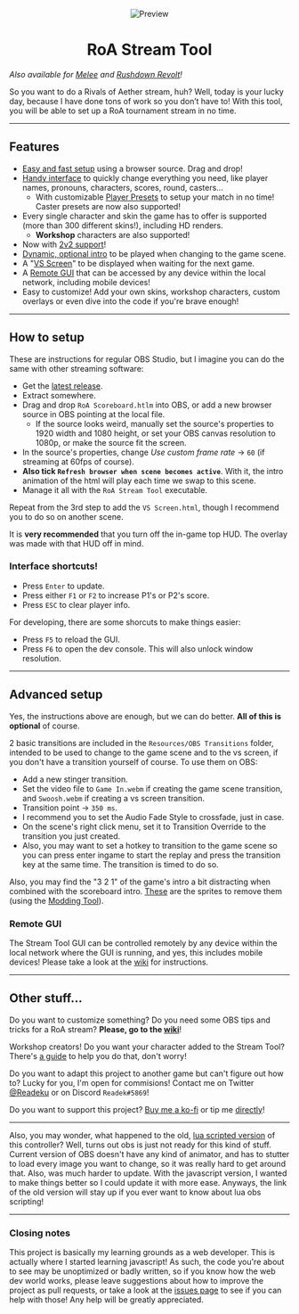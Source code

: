 
<p align="center">

  <img src="https://github.com/Readek/RoA-Stream-Tool/blob/master/preview.png" alt="Preview">
  
</p>

<h1 align="center">RoA Stream Tool</h1>

*Also available for [Melee](https://github.com/Readek/Melee-Stream-Tool) and [Rushdown Revolt](https://github.com/Readek/Rushdown-Revolt-Stream-Tool)!*

So you want to do a Rivals of Aether stream, huh? Well, today is your lucky day, because I have done tons of work so you don’t have to! With this tool, you will be able to set up a RoA tournament stream in no time.

---

## Features
- [Easy and fast setup](https://gfycat.com/rectangulartintedabyssiniangroundhornbill) using a browser source. Drag and drop!
- [Handy interface](https://gfycat.com/distanthairyaurochs) to quickly change everything you need, like player names, pronouns, characters, scores, round, casters...
  - With customizable [Player Presets](https://gfycat.com/melodicwearybuzzard) to setup your match in no time! Caster presets are now also supported!
- Every single character and skin the game has to offer is supported (more than 300 different skins!), including HD renders.
  - **Workshop** characters are also supported!
- Now with [2v2 support](https://gfycat.com/brokenbravehumpbackwhale)!
- [Dynamic, optional intro](https://gfycat.com/revolvingsmarteuropeanpolecat) to be played when changing to the game scene.
- A "[VS Screen](https://gfycat.com/peacefulelatedblowfish)" to be displayed when waiting for the next game.
- A [Remote GUI](https://gfycat.com/complexexaltedchupacabra) that can be accessed by any device within the local network, including mobile devices!
- Easy to customize! Add your own skins, workshop characters, custom overlays or even dive into the code if you're brave enough!

---

## How to setup
These are instructions for regular OBS Studio, but I imagine you can do the same with other streaming software:
- Get the [latest release](https://github.com/Readek/RoA-Stream-Control/releases).
- Extract somewhere.
- Drag and drop `RoA Scoreboard.htlm` into OBS, or add a new browser source in OBS pointing at the local file.
  - If the source looks weird, manually set the source's properties to 1920 width and 1080 height, or set your OBS canvas resolution to 1080p, or make the source fit the screen.
- In the source's properties, change *Use custom frame rate* -> `60` (if streaming at 60fps of course).
- **Also tick `Refresh browser when scene becomes active`**. With it, the intro animation of the html will play each time we swap to this scene.
- Manage it all with the `RoA Stream Tool` executable.

Repeat from the 3rd step to add the `VS Screen.html`, though I recommend you to do so on another scene.

It is **very recommended** that you turn off the in-game top HUD. The overlay was made with that HUD off in mind.

### Interface shortcuts!
- Press `Enter` to update.
- Press either `F1` or `F2` to increase P1's or P2's score.
- Press `ESC` to clear player info.

For developing, there are some shorcuts to make things easier:
- Press `F5` to reload the GUI.
- Press `F6` to open the dev console. This will also unlock window resolution.

---

## Advanced setup
Yes, the instructions above are enough, but we can do better. **All of this is optional** of course.
 
2 basic transitions are included in the `Resources/OBS Transitions` folder, intended to be used to change to the game scene and to the vs screen, if you don't have a transition yourself of course. To use them on OBS:
- Add a new stinger transition.
- Set the video file to `Game In.webm` if creating the game scene transition, and `Swoosh.webm` if creating a vs screen transition.
- Transition point -> `350 ms`.
- I recommend you to set the Audio Fade Style to crossfade, just in case.
- On the scene's right click menu, set it to Transition Override to the transition you just created.
- Also, you may want to set a hotkey to transition to the game scene so you can press enter ingame to start the replay and press the transition key at the same time. The transition is timed to do so.

Also, you may find the "3 2 1" of the game's intro a bit distracting when combined with the scoreboard intro. [These](https://drive.google.com/open?id=1NEDii3B50eHT_goADzn6t3_O8Uvok0Gs) are the sprites to remove them (using the [Modding Tool](https://github.com/jam1garner/gm_data_win/releases/latest)).

### Remote GUI

The Stream Tool GUI can be controlled remotely by any device within the local network where the GUI is running, and yes, this includes mobile devices! Please take a look at the [wiki](https://github.com/Readek/RoA-Stream-Tool/wiki/8.-Remote-GUI) for instructions.

---

## Other stuff...
Do you want to customize something? Do you need some OBS tips and tricks for a RoA stream? **Please, go to the [wiki](https://github.com/Readek/RoA-Stream-Control/wiki)**!

Workshop creators! Do you want your character added to the Stream Tool? There's [a guide](https://github.com/Readek/RoA-Stream-Tool/wiki/6.-Workshop-characters) to help you do that, don't worry!

Do you want to adapt this project to another game but can't figure out how to? Lucky for you, I'm open for commisions! Contact me on Twitter [@Readeku](https://twitter.com/Readeku) or on Discord `Readek#5869`!

Do you want to support this project? [Buy me a ko-fi](https://ko-fi.com/readek) or tip me [directly](https://streamlabs.com/readek/tip)!

---

Also, you may wonder, what happened to the old, [lua scripted version](https://drive.google.com/open?id=15o52oz89siOJ5f_toD7zZDjp22dn2t73) of this controller? Well, turns out obs is just not ready for this kind of stuff. Current version of OBS doesn't have any kind of animator, and has to stutter to load every image you want to change, so it was really hard to get around that. Also, was much harder to update. With the javascript version, I wanted to make things better so I could update it with more ease. Anyways, the link of the old version will stay up if you ever want to know about lua obs scripting!

---

### Closing notes
This project is basically my learning grounds as a web developer. This is actually where I started learning javascript! As such, the code you're about to see may be unoptimized or badly written, so if you know how the web dev world works, please leave suggestions about how to improve the project as pull requests, or take a look at the [issues page](https://github.com/Readek/RoA-Stream-Tool/issues) to see if you can help with those! Any help will be greatly appreciated.
